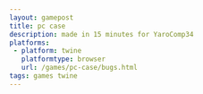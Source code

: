 ```yaml
---
layout: gamepost
title: pc case
description: made in 15 minutes for YaroComp34
platforms:
 - platform: twine
   platformtype: browser
   url: /games/pc-case/bugs.html
tags: games twine
---
```


